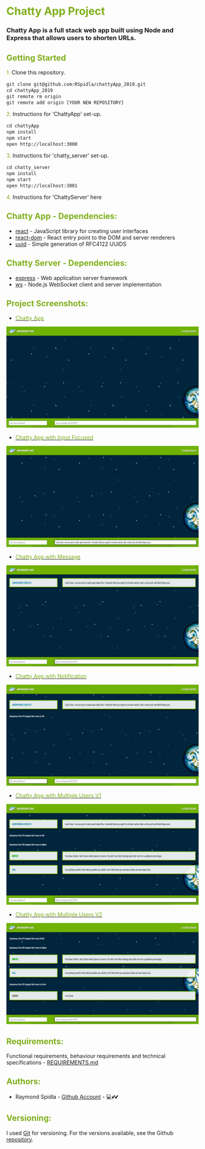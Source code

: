 # <span style="color:#7FAF1B">Chatty App Project</span>

### Chatty App is a full stack web app built using Node and Express that allows users to shorten URLs.

## <span style="color:#7FAF1B">Getting Started</span>

<span style="color:#7FAF1B">1. </span>Clone this repository.
```
git clone git@github.com:RSpidla/chattyApp_2019.git
cd chattyApp_2019
git remote rm origin
git remote add origin [YOUR NEW REPOSITORY]
```


<span style="color:#7FAF1B">2. </span>Instructions for 'ChattyApp' set-up.
```
cd chattyApp
npm install
npm start
open http://localhost:3000
```

<span style="color:#7FAF1B">3. </span>Instructions for 'chatty_server' set-up.
```
cd chatty_server
npm install
npm start
open http://localhost:3001
```

<span style="color:#7FAF1B">4. </span>Instructions for 'ChattyServer' here



## <span style="color:#7FAF1B">Chatty App - Dependencies:</span>

* [react](https://www.npmjs.com/package/react) - JavaScript library for creating user interfaces
* [react-dom](https://www.npmjs.com/package/react-dom) - React entry point to the DOM and server renderers
* [uuid](https://www.npmjs.com/package/uuid) - Simple generation of RFC4122 UUIDS

## <span style="color:#7FAF1B">Chatty Server - Dependencies:</span>
* [express](https://www.npmjs.com/package/express) - Web application server framework
* [ws](https://www.npmjs.com/package/ws) - Node.js WebSocket client and server implementation


## <span style="color:#7FAF1B">Project Screenshots:</span>

* [<span style="color:#7FAF1B">Chatty App</span>](https://github.com/RSpidla/chattyApp_2019/blob/master/docs/Chatty_App.png?raw=true)

![Chatty App](https://github.com/RSpidla/chattyApp_2019/blob/master/docs/Chatty_App.png?raw=true)

* [<span style="color:#7FAF1B">Chatty App with Input Focused</span>](https://github.com/RSpidla/chattyApp_2019/blob/master/docs/Chatty_App-with_Input_Focused.png?raw=true)

![Chatty App with Input Focused](https://github.com/RSpidla/chattyApp_2019/blob/master/docs/Chatty_App-with_Input_Focused.png?raw=true)

* [<span style="color:#7FAF1B">Chatty App with Message</span>](https://github.com/RSpidla/chattyApp_2019/blob/master/docs/Chatty_App-with_Message.png?raw=true)

![Chatty App with Message](https://github.com/RSpidla/chattyApp_2019/blob/master/docs/Chatty_App-with_Message.png?raw=true)

* [<span style="color:#7FAF1B">Chatty App with Notification</span>](https://github.com/RSpidla/chattyApp_2019/blob/master/docs/Chatty_App-with_Notification.png?raw=true)

![Chatty App with Notification](https://github.com/RSpidla/chattyApp_2019/blob/master/docs/Chatty_App-with_Notification.png?raw=true)

* [<span style="color:#7FAF1B">Chatty App with Multiple Users V1</span>](https://github.com/RSpidla/chattyApp_2019/blob/master/docs/Chatty_App-with_Multiple_Users-V1.png?raw=true)

![Chatty App with Multiple Users V1](https://github.com/RSpidla/chattyApp_2019/blob/master/docs/Chatty_App-with_Multiple_Users-V1.png?raw=true)

* [<span style="color:#7FAF1B">Chatty App with Multiple Users V2</span>](https://github.com/RSpidla/chattyApp_2019/blob/master/docs/Chatty_App-with_Multiple_Users-V2.png?raw=true)

![Chatty App with Multiple Users V1](https://github.com/RSpidla/chattyApp_2019/blob/master/docs/Chatty_App-with_Multiple_Users-V2.png?raw=true)

## <span style="color:#7FAF1B">Requirements:</span>

Functional requirements, behaviour requirements and technical specifications - [REQUIREMENTS.md](REQUIREMENTS.md)


## <span style="color:#7FAF1B">Authors:</span>

* Raymond Spidla - [Github Account](https://github.com/RSpidla) - :computer::two_hearts::two_hearts:

## <span style="color:#7FAF1B">Versioning:</span>

I used [Git](https://git-scm.com/) for versioning. For the versions available, see the Github [repository]([https://github.com/RSpidla/tinyApp_version_2](https://github.com/RSpidla/chattyApp_2019)). 
